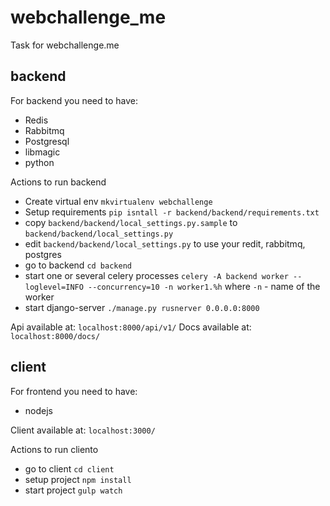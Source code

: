 # webchallenge_me
Task for webchallenge.me

## backend

For backend you need to have: 
* Redis
* Rabbitmq
* Postgresql
* libmagic
* python


Actions to run backend 

* Create virtual env `mkvirtualenv webchallenge`
* Setup requirements `pip isntall -r backend/backend/requirements.txt`
* copy `backend/backend/local_settings.py.sample` to `backend/backend/local_settings.py`
* edit `backend/backend/local_settings.py` to use your redit, rabbitmq, postgres
* go to backend `cd backend`
* start one or several celery processes `celery -A backend worker --loglevel=INFO --concurrency=10 -n worker1.%h`
  where `-n` - name of the worker
* start django-server `./manage.py rusnerver 0.0.0.0:8000`

Api available at: `localhost:8000/api/v1/`
Docs available at: `localhost:8000/docs/`
 
 
## client 

For frontend you need to have: 
* nodejs

Client available at:  `localhost:3000/`

Actions to run cliento

* go to client `cd client`
* setup project `npm install`
* start project `gulp watch`
